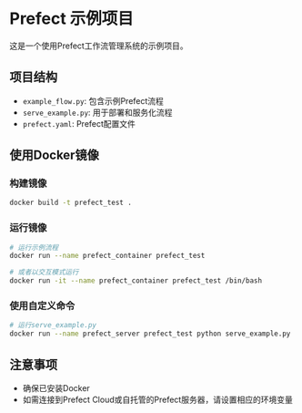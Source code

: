 # Prefect 示例项目

这是一个使用Prefect工作流管理系统的示例项目。

## 项目结构

- `example_flow.py`: 包含示例Prefect流程
- `serve_example.py`: 用于部署和服务化流程
- `prefect.yaml`: Prefect配置文件

## 使用Docker镜像

### 构建镜像

```bash
docker build -t prefect_test .
```

### 运行镜像

```bash
# 运行示例流程
docker run --name prefect_container prefect_test

# 或者以交互模式运行
docker run -it --name prefect_container prefect_test /bin/bash
```

### 使用自定义命令

```bash
# 运行serve_example.py
docker run --name prefect_server prefect_test python serve_example.py
```

## 注意事项

- 确保已安装Docker
- 如需连接到Prefect Cloud或自托管的Prefect服务器，请设置相应的环境变量 